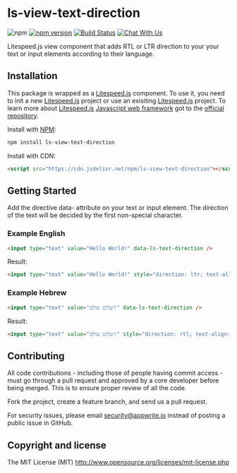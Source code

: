 # ls-view-text-direction

![npm](https://img.shields.io/npm/dt/litespeed.js.svg)
[![npm version](https://badge.fury.io/js/ls-view-text-direction.svg)](https://badge.fury.io/js/ls-view-text-direction)
[![Build Status](https://travis-ci.org/litespeed-js/ls-view-text-direction.svg?branch=master)](https://travis-ci.org/litespeed-js/ls-view-text-direction)
[![Chat With Us](https://img.shields.io/gitter/room/litespeed-js/community.svg)](https://gitter.im/litespeed-js/community?utm_source=share-link&utm_medium=link&utm_campaign=share-link)

Litespeed.js view component that adds RTL or LTR direction to your your text or input elements according to their language.

## Installation

This package is wrapped as a [Litespeed.js](https://github.com/litespeed-js/litespeed.js) component. To use it, you need to init a new [Litespeed.js](https://github.com/litespeed-js/litespeed.js) project or use an exisiting [Litespeed.js](https://github.com/litespeed-js/litespeed.js) project. To learn more about [Litespeed.js](https://github.com/litespeed-js/litespeed.js) [Javascript web framework](https://github.com/litespeed-js/litespeed.js) got to the [official repository](https://github.com/litespeed-js/litespeed.js).

Install with [NPM](https://www.npmjs.com/):

```bash
npm install ls-view-text-direction
```

Install with CDN:
```html
<script src="https://cdn.jsdelivr.net/npm/ls-view-text-direction"></script>
```

## Getting Started

Add the directive data- attribute on your text or input element. The direction of the text will be decided by the first non-special character.

### Example English

```html
<input type="text" value="Hello World!" data-ls-text-direction />
```

Result:
```html
<input type="text" value="Hello World!" style="direction: ltr; text-align: left;">
```

### Example Hebrew
```html
<input type="text" value="שלום עולם!" data-ls-text-direction />
```

Result:
```html
<input type="text" value="שלום עולם!" style="direction: rtl; text-align: right;">
```

## Contributing

All code contributions - including those of people having commit access - must go through a pull request and approved by a core developer before being merged. This is to ensure proper review of all the code.

Fork the project, create a feature branch, and send us a pull request.

For security issues, please email security@appwrite.io instead of posting a public issue in GitHub.

## Copyright and license

The MIT License (MIT) http://www.opensource.org/licenses/mit-license.php
